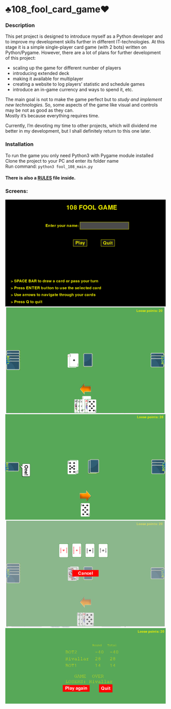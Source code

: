 # :clubs:108_fool_card_game:hearts:

### Description

This pet project is designed to introduce myself as a Python developer and to improve my development skills further in different IT-technologies.
At this stage it is a simple single-player card game (with 2 bots) written on Python/Pygame.
However, there are a lot of plans for further development of this project: 
- scaling up the game for different number of players
- introducing extended deck
- making it available for multiplayer
- creating a website to log players’ statistic and schedule games
- introduce an in-game currency and ways to spend it, etc.

The main goal is not to make the game perfect but to *study and implement new technologies.* So, some aspects of the game like visual and controls may be not as good as they can.  
Mostly it’s because everything requires time.

Currently, I’m devoting my time to other projects, which will dividend me better in my development, but I shall definitely return to this one later.

### Installation

To run the game you only need Python3 with Pygame module installed  
Clone the project to your PC and enter its folder name  
Run command: `python3 fool_108_main.py`  

#### There is also a [RULES](https://github.com/Rivallar/108_fool_card_game/blob/main/RULES.txt) file inside.

### Screens:

![Start](https://github.com/Rivallar/108_fool_card_game/blob/main/ScreenShots/start_screen.PNG)
![Game](https://github.com/Rivallar/108_fool_card_game/blob/main/ScreenShots/game1.PNG)
![One_Card!](https://github.com/Rivallar/108_fool_card_game/blob/main/ScreenShots/one_card.PNG)
![Queens](https://github.com/Rivallar/108_fool_card_game/blob/main/ScreenShots/queens.PNG)
![game_over](https://github.com/Rivallar/108_fool_card_game/blob/main/ScreenShots/game_over.PNG)

